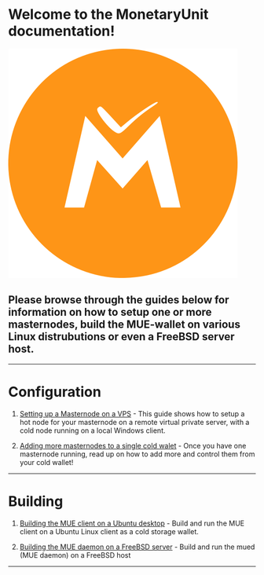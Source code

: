 # Welcome to the MonetaryUnit documentation!
![mue-logo](https://github.com/muecoin/insignia/blob/master/MUE/MUE_logo_width_467.png)

## Please browse through the guides below for information on how to setup one or more masternodes, build the MUE-wallet on various Linux distrubutions or even a FreeBSD server host. 

--------------------------------------

# Configuration

1. [Setting up a Masternode on a VPS](https://github.com/muecoin/Guides/blob/master/masternode_setup.md) - This guide shows how to setup a hot node for your masternode on a remote virtual private server, with a cold node running on a local Windows client.

2. [Adding more masternodes to a single cold walet](https://github.com/muecoin/Guides/blob/master/Multiple_Masternodes.md) - Once you have one masternode running, read up on how to add more and control them from your cold wallet!




---------------------------------------

# Building

1. [Building the MUE client on a Ubuntu desktop](https://github.com/muecoin/Guides/blob/master/Build_Ubuntu_Desktop.md) - Build and run the MUE client on a Ubuntu Linux client as a cold storage wallet.

2. [Building the MUE daemon on a FreeBSD server](https://github.com/muecoin/Guides/blob/master/Build_Freebsd.md) - Build and run the mued (MUE daemon) on a FreeBSD host


---------------------------------------
